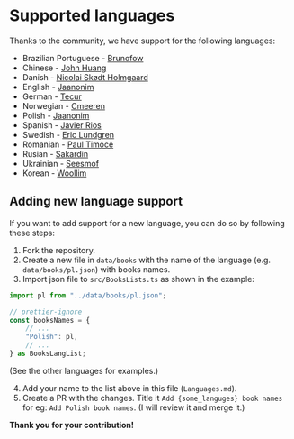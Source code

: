 # Supported languages

Thanks to the community, we have support for the following languages:

-   Brazilian Portuguese - [Brunofow](https://github.com/brunofow)
-   Chinese - [John Huang](https://github.com/junwhuan)
-   Danish - [Nicolai Skødt Holmgaard](https://github.com/Nicolai9852)
-   English - [Jaanonim](https://github.com/jaanonim)
-   German - [Tecur](https://github.com/Tecur)
-   Norwegian - [Cmeeren](https://github.com/cmeeren)
-   Polish - [Jaanonim](https://github.com/jaanonim)
-   Spanish - [Javier Rios](https://github.com/JavierRiosN)
-   Swedish - [Eric Lundgren](https://github.com/TheFringe)
-   Romanian - [Paul Timoce](https://github.com/paultimoce)
-   Rusian - [Sakardin](https://github.com/Sakardin)
-   Ukrainian - [Seesmof](https://github.com/seesmof)
-   Korean - [Woollim](https://github.com/woollim)

## Adding new language support

If you want to add support for a new language, you can do so by following these steps:

1. Fork the repository.
2. Create a new file in `data/books` with the name of the language (e.g. `data/books/pl.json`) with books names.
3. Import json file to `src/BooksLists.ts` as shown in the example:

```ts
import pl from "../data/books/pl.json";
```

```ts
// prettier-ignore
const booksNames = {
	// ...
	"Polish": pl,
	// ...
} as BooksLangList;
```

(See the other languages for examples.)

4. Add your name to the list above in this file (`Languages.md`).
5. Create a PR with the changes. Title it `Add {some_languges} book names` for eg: `Add Polish book names`. (I will review it and merge it.)

**Thank you for your contribution!**
